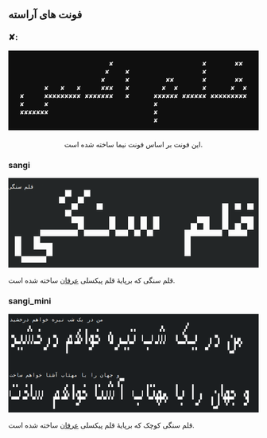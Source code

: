 ## فونت های آراسته
### ✘:
<div align="center"><img src="https://github.com/ekm507/araste-fonts/raw/main/Images/X.png"><br><br>
این فونت بر اساس فونت نیما ساخته شده است.</div>

### sangi
![](Images/sangi.png)

قلم سنگی که برپایهٔ قلم پیکسلی [عرفان](https://github.com/ekm507/erfan-font) ساخته شده است.

### sangi_mini
![](Images/sangi_mini.png)

قلم سنگی کوچک که برپایهٔ قلم پیکسلی [عرفان](https://github.com/ekm507/erfan-font) ساخته شده است.
